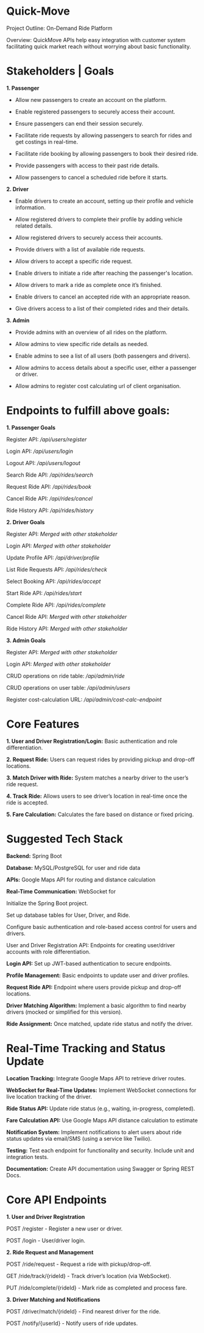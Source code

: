 # Quick-Move
Project Outline: On-Demand Ride Platform

Overview: QuickMove APIs help easy integration with customer system facilitating quick market reach without worrying about basic functionality.
# Stakeholders | Goals
**1. Passenger**

- Allow new passengers to create an account on the platform.

- Enable registered passengers to securely access their account.

- Ensure passengers can end their session securely.

- Facilitate ride requests by allowing passengers to search for rides and get costings in real-time.

- Facilitate ride booking by allowing passengers to book their desired ride.

- Provide passengers with access to their past ride details.

- Allow passengers to cancel a scheduled ride before it starts.

**2. Driver**

- Enable drivers to create an account, setting up their profile and vehicle information.

- Allow registered drivers to complete their profile by adding vehicle related details.

- Allow registered drivers to securely access their accounts.

- Provide drivers with a list of available ride requests.

- Allow drivers to accept a specific ride request.

- Enable drivers to initiate a ride after reaching the passenger's location.

- Allow drivers to mark a ride as complete once it’s finished.

- Enable drivers to cancel an accepted ride with an appropriate reason.

- Give drivers access to a list of their completed rides and their details.

**3. Admin**

- Provide admins with an overview of all rides on the platform.

- Allow admins to view specific ride details as needed.

- Enable admins to see a list of all users (both passengers and drivers).

- Allow admins to access details about a specific user, either a passenger or driver.

- Allow admins to register cost calculating url of client organisation.


# Endpoints to fulfill above goals:

**1. Passenger Goals**

Register API: _/api/users/register_

Login API: _/api/users/login_

Logout API: _/api/users/logout_

Search Ride API: _/api/rides/search_

Request Ride API: _/api/rides/book_

Cancel Ride API: _/api/rides/cancel_

Ride History API: _/api/rides/history_

**2. Driver Goals**

Register API: _Merged with other stakeholder_

Login API: _Merged with other stakeholder_

Update Profile API: _/api/driver/profile_

List Ride Requests API: _/api/rides/check_

Select Booking API: _/api/rides/accept_

Start Ride API: _/api/rides/start_

Complete Ride API: _/api/rides/complete_

Cancel Ride API: _Merged with other stakeholder_

Ride History API: _Merged with other stakeholder_

**3. Admin Goals**

Register API: _Merged with other stakeholder_

Login API: _Merged with other stakeholder_

CRUD operations on ride table: _/api/admin/ride_

CRUD operations on user table: _/api/admin/users_

Register cost-calculation URL: _/api/admin/cost-calc-endpoint_


# Core Features

**1. User and Driver Registration/Login:** Basic authentication and role differentiation.


**2. Request Ride:** Users can request rides by providing pickup and drop-off locations.


**3. Match Driver with Ride:** System matches a nearby driver to the user’s ride request.


**4. Track Ride:** Allows users to see driver’s location in real-time once the ride is accepted.


**5. Fare Calculation:** Calculates the fare based on distance or fixed pricing.



# Suggested Tech Stack

**Backend:** Spring Boot

**Database:** MySQL/PostgreSQL for user and ride data

**APIs:** Google Maps API for routing and distance calculation

**Real-Time Communication:** WebSocket for 

Initialize the Spring Boot project.

Set up database tables for User, Driver, and Ride.

Configure basic authentication and role-based access control for users and drivers.


User and Driver Registration API: Endpoints for creating user/driver accounts with role differentiation.

**Login API:** Set up JWT-based authentication to secure endpoints.

**Profile Management:** Basic endpoints to update user and driver profiles.



**Request Ride API:** Endpoint where users provide pickup and drop-off locations.

**Driver Matching Algorithm:** Implement a basic algorithm to find nearby drivers (mocked or simplified for this version).

**Ride Assignment:** Once matched, update ride status and notify the driver.


# Real-Time Tracking and Status Update

**Location Tracking:** Integrate Google Maps API to retrieve driver routes.

**WebSocket for Real-Time Updates:** Implement WebSocket connections for live location tracking of the driver.

**Ride Status API:** Update ride status (e.g., waiting, in-progress, completed).


**Fare Calculation API:** Use Google Maps API distance calculation to estimate 



**Notification System:** Implement notifications to alert users about ride status updates via email/SMS (using a service like Twilio).


**Testing:** Test each endpoint for functionality and security. Include unit and integration tests.

**Documentation:** Create API documentation using Swagger or Spring REST Docs.



# Core API Endpoints

**1. User and Driver Registration**

POST /register - Register a new user or driver.

POST /login - User/driver login.



**2. Ride Request and Management**

POST /ride/request - Request a ride with pickup/drop-off.

GET /ride/track/{rideId} - Track driver’s location (via WebSocket).

PUT /ride/complete/{rideId} - Mark ride as completed and process fare.



**3. Driver Matching and Notifications**

POST /driver/match/{rideId} - Find nearest driver for the ride.

POST /notify/{userId} - Notify users of ride updates.
